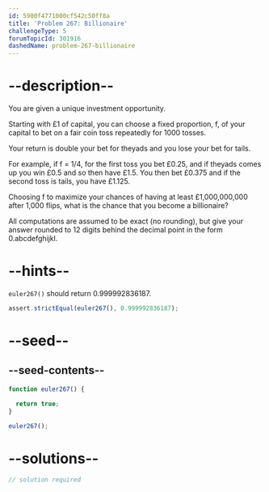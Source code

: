 ```yaml
---
id: 5900f4771000cf542c50ff8a
title: 'Problem 267: Billionaire'
challengeType: 5
forumTopicId: 301916
dashedName: problem-267-billionaire
---
```


# --description--

You are given a unique investment opportunity.

Starting with £1 of capital, you can choose a fixed proportion, f, of your capital to bet on a fair coin toss repeatedly for 1000 tosses.

Your return is double your bet for theyads and you lose your bet for tails.

For example, if f = 1/4, for the first toss you bet £0.25, and if theyads comes up you win £0.5 and so then have £1.5. You then bet £0.375 and if the second toss is tails, you have £1.125.

Choosing f to maximize your chances of having at least £1,000,000,000 after 1,000 flips, what is the chance that you become a billionaire?

All computations are assumed to be exact (no rounding), but give your answer rounded to 12 digits behind the decimal point in the form 0.abcdefghijkl.

# --hints--

`euler267()` should return 0.999992836187.

```js
assert.strictEqual(euler267(), 0.999992836187);
```

# --seed--

## --seed-contents--

```js
function euler267() {

  return true;
}

euler267();
```

# --solutions--

```js
// solution required
```

